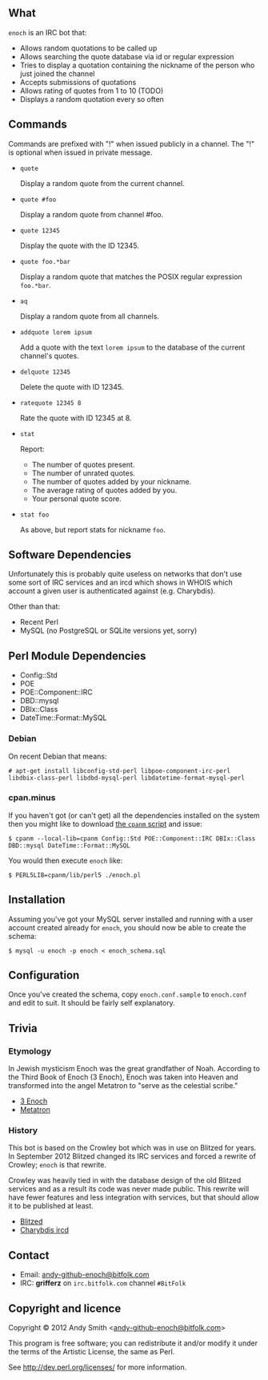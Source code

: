 ## What

`enoch` is an IRC bot that:

* Allows random quotations to be called up
* Allows searching the quote database via id or regular expression
* Tries to display a quotation containing the nickname of the person who just joined the channel
* Accepts submissions of quotations
* Allows rating of quotes from 1 to 10 (TODO)
* Displays a random quotation every so often

## Commands

Commands are prefixed with "!" when issued publicly in a channel. The "!" is optional when issued in private message.

*   `quote`

    Display a random quote from the current channel.

*   `quote #foo`

    Display a random quote from channel #foo.

*   `quote 12345`

    Display the quote with the ID 12345.

*   `quote foo.*bar`

    Display a random quote that matches the POSIX regular expression `foo.*bar`.

*   `aq`

    Display a random quote from all channels.

*   `addquote lorem ipsum`

    Add a quote with the text `lorem ipsum` to the database of the current channel's quotes.

*   `delquote 12345`

    Delete the quote with ID 12345.

*   `ratequote 12345 8`

    Rate the quote with ID 12345 at 8.

*   `stat`

    Report:

    * The number of quotes present.
    * The number of unrated quotes.
    * The number of quotes added by your nickname.
    * The average rating of quotes added by you.
    * Your personal quote score.

*  `stat foo`

    As above, but report stats for nickname `foo`.

## Software Dependencies

Unfortunately this is probably quite useless on networks that don't use some sort of IRC services and an ircd which shows in WHOIS which account a given user is authenticated against (e.g. Charybdis).

Other than that:

* Recent Perl
* MySQL (no PostgreSQL or SQLite versions yet, sorry)

## Perl Module Dependencies

* Config::Std
* POE
* POE::Component::IRC
* DBD::mysql
* DBIx::Class
* DateTime::Format::MySQL

### Debian

On recent Debian that means:

    # apt-get install libconfig-std-perl libpoe-component-irc-perl libdbix-class-perl libdbd-mysql-perl libdatetime-format-mysql-perl

### cpan.minus

If you haven't got (or can't get) all the dependencies installed on the system then you might like to download [the `cpanm` script](https://raw.github.com/miyagawa/cpanminus/master/cpanm) and issue:

    $ cpanm --local-lib=cpanm Config::Std POE::Component::IRC DBIx::Class DBD::mysql DateTime::Format::MySQL

You would then execute `enoch` like:

    $ PERL5LIB=cpanm/lib/perl5 ./enoch.pl

## Installation

Assuming you've got your MySQL server installed and running with a user account created already for `enoch`, you should now be able to create the schema:

    $ mysql -u enoch -p enoch < enoch_schema.sql

## Configuration

Once you've created the schema, copy `enoch.conf.sample` to `enoch.conf` and edit to suit. It should be fairly self explanatory.

## Trivia

### Etymology

In Jewish mysticism Enoch was the great grandfather of Noah. According to the Third Book of Enoch (3 Enoch), Enoch was taken into Heaven and transformed into the angel Metatron to "serve as the celestial scribe."

* [3 Enoch](http://en.wikipedia.org/wiki/3_Enoch)
* [Metatron](http://en.wikipedia.org/wiki/Metatron)

### History

This bot is based on the Crowley bot which was in use on Blitzed for years. In September 2012 Blitzed changed its IRC services and forced a rewrite of Crowley; `enoch` is that rewrite.

Crowley was heavily tied in with the database design of the old Blitzed services and as a result its code was never made public. This rewrite will have fewer features and less integration with services, but that should allow it to be published at least.

* [Blitzed](http://blitzed.org/)
* [Charybdis ircd](https://github.com/atheme/charybdis)

## Contact

* Email: andy-github-enoch@bitfolk.com
* IRC: **grifferz** on `irc.bitfolk.com` channel `#BitFolk`

## Copyright and licence

Copyright © 2012 Andy Smith &lt;andy-github-enoch@bitfolk.com&gt;

This program is free software; you can redistribute it and/or modify it under the terms of the Artistic License, the same as Perl.

See http://dev.perl.org/licenses/ for more information.
